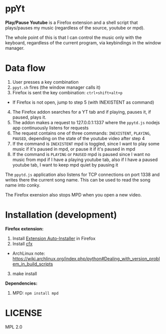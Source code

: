 ppYt
====
**Play/Pause Youtube** is a Firefox extension and a shell script that plays/pauses my music
(regardless of the source, youtube or mpd).

The whole point of this is that I can control the music only with the keyboard, regardless of the current program,
via keybindings in the window manager.


Data flow
=========
1. User presses a key combination
2. `ppyt.sh` fires (the window manager calls it)
3. Firefox is sent the key combination: `ctrl+shift+alt+p`
 * If Firefox is not open, jump to step 5 (with INEXISTENT as command)
4. The Firefox addon searches for a YT tab and if playing, pauses it, if paused, plays it.
5. The addon makes a request to 127.0.0.1:1337 where the `ppytd.js` nodejs app continuously listens for requests
6. The request contains one of three commands: `INEXISTENT`, `PLAYING`, `PAUSED`, depending on the
state of the youtube video after step 4
7. If the command is `INEXISTENT` mpd is toggled, since I want to play some music if it's paused in mpd,
or pause it if it's paused in mpd
8. If the command is `PLAYING` or `PAUSED` mpd is paused since I want no music from mpd
if I have a playing youtube tab, also if I have a paused youtube tab, I want to keep mpd quiet by pausing it

The `ppytd.js` application also listens for TCP connections on port 1338 and writes there the current song name.
This can be used to read the song name into conky.

The Firefox exension also stops MPD when you open a new video.


Installation (development)
==========================

**Firefox extension:**

1. Install [Extension Auto-Installer](https://addons.mozilla.org/en-US/firefox/addon/autoinstaller/) in Firefox
2. Install [cfx](https://developer.mozilla.org/en-US/Add-ons/SDK/Tutorials/Installation)
 * ArchLinux note: https://wiki.archlinux.org/index.php/python#Dealing_with_version_problem_in_build_scripts
3. make install

**Dependencies:**

1. MPD: `npm install mpd`


LICENSE
=======
MPL 2.0
